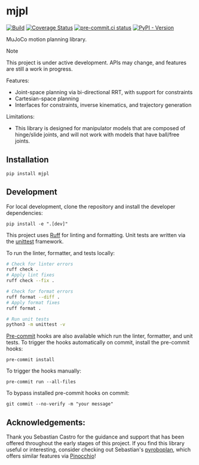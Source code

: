# mjpl

[![Build](https://img.shields.io/github/actions/workflow/status/adlarkin/mjpl/ci.yml)](https://github.com/adlarkin/mjpl/actions)
[![Coverage Status](https://coveralls.io/repos/github/adlarkin/mjpl/badge.svg)](https://coveralls.io/github/adlarkin/mjpl?branch=main)
[![pre-commit.ci status](https://results.pre-commit.ci/badge/github/adlarkin/mjpl/main.svg)](https://results.pre-commit.ci/latest/github/adlarkin/mjpl/main)
[![PyPI - Version](https://img.shields.io/pypi/v/mjpl)](https://pypi.org/project/mjpl/)

MuJoCo motion planning library.

> [!Note]
> This project is under active development.
> APIs may change, and features are still a work in progress.

Features:
- Joint-space planning via bi-directional RRT, with support for constraints
- Cartesian-space planning
- Interfaces for constraints, inverse kinematics, and trajectory generation

Limitations:
- This library is designed for manipulator models that are composed of hinge/slide joints, and will not work with models that have ball/free joints.

## Installation

```
pip install mjpl
```

## Development

For local development, clone the repository and install the developer dependencies:
```
pip install -e ".[dev]"
```

This project uses [Ruff](https://docs.astral.sh/ruff/) for linting and formatting.
Unit tests are written via the [unittest](https://docs.python.org/3/library/unittest.html) framework.

To run the linter, formatter, and tests locally:
```bash
# Check for linter errors
ruff check .
# Apply lint fixes
ruff check --fix .

# Check for format errors
ruff format --diff .
# Apply format fixes
ruff format .

# Run unit tests
python3 -m unittest -v
```

[Pre-commit](https://pre-commit.com/) hooks are also available which run the linter, formatter, and unit tests.
To trigger the hooks automatically on commit, install the pre-commit hooks:
```
pre-commit install
```

To trigger the hooks manually:
```
pre-commit run --all-files
```

To bypass installed pre-commit hooks on commit:
```
git commit --no-verify -m "your message"
```

## Acknowledgements:

Thank you Sebastian Castro for the guidance and support that has been offered throughout the early stages of this project.
If you find this library useful or interesting, consider checking out Sebastian's [pyroboplan](https://github.com/sea-bass/pyroboplan), which offers similar features via [Pinocchio](https://github.com/stack-of-tasks/pinocchio)!
